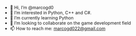 - 👋 Hi, I’m @marcogd0
- 👀 I’m interested in Python, C++ and C#.
- 🌱 I’m currently learning Python
- 💞️ I’m looking to collaborate on the game development field
- 📫 How to reach me: marcogd022@gmail.com

<!---
marcogd0/marcogd0 is a ✨ special ✨ repository because its `README.md` (this file) appears on your GitHub profile.
You can click the Preview link to take a look at your changes.
--->
